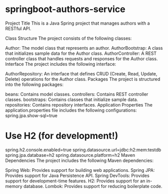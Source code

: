 # springboot-authors-service
Project Title
This is a Java Spring project that manages authors with a RESTful API.

Class Structure
The project consists of the following classes:

Author: The model class that represents an author.
AuthorBootstrap: A class that initializes sample data for the Author class.
AuthorController: A REST controller class that handles requests and responses for the Author class.
Interface
The project includes the following interface:

AuthorRepository: An interface that defines CRUD (Create, Read, Update, Delete) operations for the Author class.
Packages
The project is structured into the following packages:

beans: Contains model classes.
controllers: Contains REST controller classes.
bootstraps: Contains classes that initialize sample data.
repositories: Contains repository interfaces.
Application Properties
The application.properties file includes the following configurations:
spring.jpa.show-sql=true
# Use H2 (for development!)
spring.h2.console.enabled=true
spring.datasource.url=jdbc:h2:mem:testdb
spring.jpa.database=h2
spring.datasource.platform=h2
Maven Dependencies
The project includes the following Maven dependencies:

Spring Web: Provides support for building web applications.
Spring JPA: Provides support for Java Persistence API.
Spring DevTools: Provides support for development-time features.
H2: Provides support for an in-memory database.
Lombok: Provides support for reducing boilerplate code.

